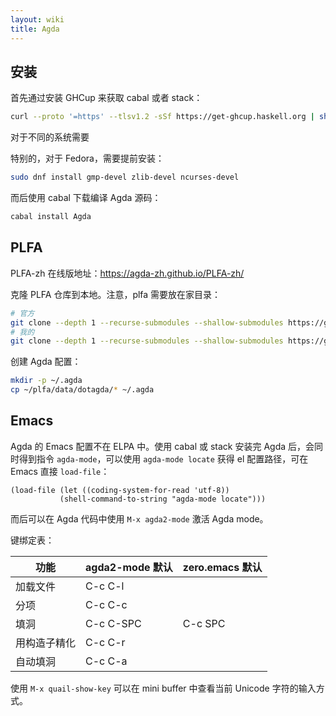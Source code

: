 ```yaml
---
layout: wiki
title: Agda
---
```


## 安装

首先通过安装 GHCup 来获取 cabal 或者 stack：

```bash
curl --proto '=https' --tlsv1.2 -sSf https://get-ghcup.haskell.org | sh
```

对于不同的系统需要

特别的，对于 Fedora，需要提前安装：

```bash
sudo dnf install gmp-devel zlib-devel ncurses-devel
```

而后使用 cabal 下载编译 Agda 源码：

```bash
cabal install Agda
```


## PLFA

PLFA-zh 在线版地址：<https://agda-zh.github.io/PLFA-zh/>

克隆 PLFA 仓库到本地。注意，plfa 需要放在家目录：

```bash
# 官方
git clone --depth 1 --recurse-submodules --shallow-submodules https://github.com/plfa/plfa.github.io ~/plfa
# 我的
git clone --depth 1 --recurse-submodules --shallow-submodules https://github.com/Yescafe/plfa ~/plfa
```

创建 Agda 配置：

```bash
mkdir -p ~/.agda
cp ~/plfa/data/dotagda/* ~/.agda
```


## Emacs

Agda 的 Emacs 配置不在 ELPA 中。使用 cabal 或 stack 安装完 Agda 后，会同时得到指令 `agda-mode`，可以使用 `agda-mode locate` 获得 el 配置路径，可在 Emacs 直接 `load-file`：

```elisp
(load-file (let ((coding-system-for-read 'utf-8))
           (shell-command-to-string "agda-mode locate")))
```

而后可以在 Agda 代码中使用 `M-x agda2-mode` 激活 Agda mode。

键绑定表：

| 功能 | agda2-mode 默认 | zero.emacs 默认 |
| --- | --- | --- |
| 加载文件 | C-c C-l |  |
| 分项 | C-c C-c |  |
| 填洞 | C-c C-SPC | C-c SPC |
| 用构造子精化 | C-c C-r |  |
| 自动填洞 | C-c C-a |  |

使用 `M-x quail-show-key` 可以在 mini buffer 中查看当前 Unicode 字符的输入方式。
